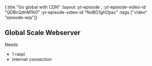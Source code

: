 {:title "Go global with CDN"
 :layout :yt-episode
; :yt-episode-video-id "QDBcQdnM1h0"
 :yt-episode-video-id "NoBO1ghOpsc"
 :tags ["video" "episode-wip"]}

## Global Scale Webserver

Needs

* 1 raspi
* Internet connection
